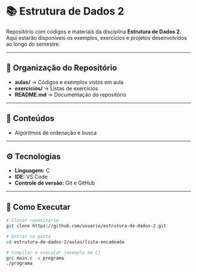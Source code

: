 # 📚 Estrutura de Dados 2  

Repositório com códigos e materiais da disciplina **Estrutura de Dados 2**.  
Aqui estarão disponíveis os exemplos, exercícios e projetos desenvolvidos ao longo do semestre.  

---

## 📂 Organização do Repositório  

- **aulas/** → Códigos e exemplos vistos em aula  
- **exercicios/** → Listas de exercícios  
- **README.md** → Documentação do repositório  

---

## 📖 Conteúdos   
- Algoritmos de ordenação e busca    

---

## ⚙️ Tecnologias  

- **Linguagem:** C  
- **IDE:** VS Code  
- **Controle de versão:** Git e GitHub  

---

## 🚀 Como Executar  

```bash
# Clonar repositório
git clone https://github.com/usuario/estrutura-de-dados-2.git

# Entrar na pasta
cd estrutura-de-dados-2/aulas/lista-encadeada

# Compilar e executar (exemplo em C)
gcc main.c -o programa
./programa
